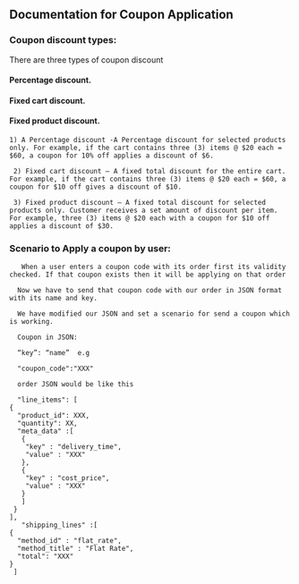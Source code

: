 ## Documentation for Coupon Application
### Coupon discount types:
There are three types of coupon discount
   #### Percentage discount.
   #### Fixed cart discount.  
   #### Fixed product discount.  
     
    1) A Percentage discount -A Percentage discount for selected products only. For example, if the cart contains three (3) items @ $20 each = $60, a coupon for 10% off applies a discount of $6. 

     2) Fixed cart discount – A fixed total discount for the entire cart. For example, if the cart contains three (3) items @ $20 each = $60, a coupon for $10 off gives a discount of $10. 

     3) Fixed product discount – A fixed total discount for selected products only. Customer receives a set amount of discount per item. For example, three (3) items @ $20 each with a coupon for $10 off applies a discount of $30. 
 ### Scenario to Apply a coupon by user:    
       When a user enters a coupon code with its order first its validity checked. If that coupon exists then it will be applying on that order 

      Now we have to send that coupon code with our order in JSON format with its name and key. 

      We have modified our JSON and set a scenario for send a coupon which is working. 

      Coupon in JSON: 

      “key”: “name”  e.g 

      "coupon_code":"XXX" 
      
      order JSON would be like this
   
      "line_items": [
    {
      "product_id": XXX,
      "quantity": XX,
      "meta_data" :[
       {
        "key" : "delivery_time",
        "value" : "XXX"
       },
       {
        "key" : "cost_price",
        "value" : "XXX"
       }
       ]
     }
    ],
       "shipping_lines" :[
    {
      "method_id" : "flat_rate",
      "method_title" : "Flat Rate",
      "total": "XXX"
    }
     ]

